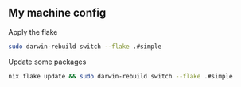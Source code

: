 ## My machine config

Apply the flake
``` bash
sudo darwin-rebuild switch --flake .#simple
```

Update some packages
```bash
nix flake update && sudo darwin-rebuild switch --flake .#simple

```
